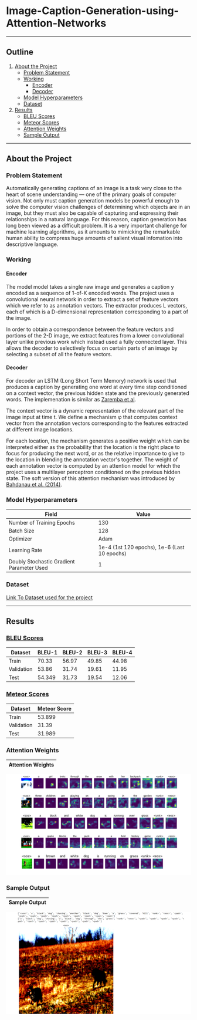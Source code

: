 # Image-Caption-Generation-using-Attention-Networks

---

## Outline
1. [About the Project](#about-the-project)
    * [Problem Statement](#problem-statement)
    * [Working](#working)
      * [Encoder](#encoder)
      * [Decoder](#decoder)  
    * [Model Hyperparameters](#model-hyperparameters)
    * [Dataset](#dataset) 
2. [Results](#results)
    * [BLEU Scores](#bleu-scores)
    * [Meteor Scores](#meteor-scores)
    * [Attention Weights](#attention-weights)
    * [Sample Output](#sample-output)

---

## About the Project
### Problem Statement
Automatically generating captions of an image is a task very close to the heart of scene understanding — one of the primary goals of computer vision. Not only must caption generation models be powerful enough to solve the computer vision challenges of determining which objects are in an image, but they must also be capable of capturing and expressing their relationships in a natural language. For this reason, caption generation has long been viewed as a difficult problem. It is a very important challenge for machine learning algorithms, as it amounts to mimicking the remarkable human ability to compress huge amounts of salient visual infomation into descriptive language.

### Working
#### Encoder
The model model takes a single raw image and generates a caption y encoded as a sequence of 1-of-K encoded words. The project uses a convolutional neural network in order to extract a set of feature vectors which we refer to as annotation vectors. The extractor produces L vectors, each of which is a D-dimensional representation corresponding to a part of the image.  

In order to obtain a correspondence between the feature vectors and portions of the 2-D image, we extract features from a lower convolutional layer unlike previous work which instead used a fully connected layer. This allows the decoder to selectively focus on certain parts of an image by selecting a subset of all the feature vectors.

#### Decoder
For decoder an LSTM (Long Short Term Memory) network is used that produces a caption by generating one word at every time step conditioned on a context vector, the previous hidden state and the previously generated words. The implemenation is similar as [Zaremba et al](https://arxiv.org/pdf/1409.2329.pdf).   

The context vector is a dynamic representation of the relevant part of the image input at time t. We define a mechanism φ that computes context vector from the annotation vectors corresponding to the features extracted at different image locations.   

For each location, the mechanism generates a positive weight which can be interpreted either as the probability that the location is the right place to focus for producing the next word, or as the relative importance to give to the location in blending the annotation vector's together. The weight of each annotation vector is computed by an attention model for which the project uses a multilayer perceptron conditioned on the previous hidden state. The soft version of this attention mechanism was introduced by [Bahdanau et al. (2014)](https://arxiv.org/pdf/1409.0473.pdf).


### Model Hyperparameters
|Field|Value|
|--|--|
|Number of Training Epochs|130|
|Batch Size|128|
|Optimizer|Adam|
|Learning Rate|1e-4 (1st 120 epochs), 1e-6 (Last 10 epochs)|
|Doubly Stochastic Gradient Parameter Used|1|


### Dataset
[Link To Dataset used for the project](https://drive.google.com/file/d/1lbqTV-u8xmZ3eBuQ4tUSjq0mOjaIIp_P/view)

---

## Results 

### [BLEU Scores](https://aclanthology.org/P02-1040.pdf)
|Dataset|BLEU-1|BLEU-2|BLEU-3|BLEU-4|
|-------|-----|------|-------|------|
|Train| 70.33|56.97|49.85|44.98|
|Validation|53.86|31.74|19.61|11.95|
|Test|54.349|31.73|19.54|12.06|

### [Meteor Scores](https://www.cs.cmu.edu/~alavie/METEOR/)
|Dataset|Meteor Score|
|----|---|
|Train|53.899|
|Validation|31.39|
|Test|31.989|

### Attention Weights
Attention Weights|
:--------------|
![](images/attn_weights.png)

### Sample Output
Sample Output|
:------------|
![](images/sample_output.png)

